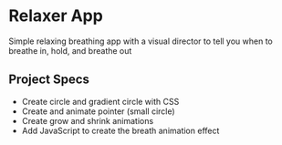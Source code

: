 # Relaxer App

Simple relaxing breathing app with a visual director to tell you when to breathe in, hold, and breathe out

## Project Specs

- Create circle and gradient circle with CSS
- Create and animate pointer (small circle)
- Create grow and shrink animations
- Add JavaScript to create the breath animation effect